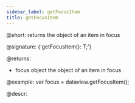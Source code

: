 ```yaml
---
sidebar_label: getFocusItem
title: getFocusItem
---          
```


@short: returns the object of an item in focus

@signature: {'getFocusItem(): T;'}

@returns:
- focus		object		the object of an item in focus


@example:
var focus = dataview.getFocusItem();



@descr:




